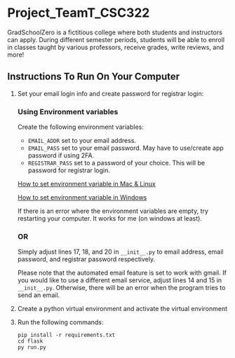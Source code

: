 # Project_TeamT_CSC322
GradSchoolZero is a fictitious college where both students and instructors can apply. 
During different semester periods, students will be able to enroll in classes taught by various professors, receive grades, write reviews, and more!

## Instructions To Run On Your Computer
1. Set your email login info and create password for registrar login:
    ### Using Environment variables
    Create the following environment variables:
    - `EMAIL_ADDR` set to your email address.
    - `EMAIL_PASS` set to your email password. May have to use/create app password if using 2FA.
    - `REGISTRAR_PASS` set to a password of your choice. This will be password for registrar login.

    [How to set environment variable in Mac & Linux](https://www.youtube.com/watch?v=5iWhQWVXosU&t=51s)

    [How to set environment variable in Windows](https://www.youtube.com/watch?v=IolxqkL7cD8)

    If there is an error where the environment variables are empty, try restarting your computer. It works for me (on windows at least).

    ### OR 

    Simply adjust lines 17, 18, and 20 in `__init__.py` to email address, email password, and registrar password respectively.

    Please note that the automated email feature is set to work with gmail. If you would like to use a different email service, adjust lines 14 and 15 in `__init__.py`. Otherwise, there will be an error when the program tries to send an email. 
2. Create a python virtual environment and activate the virtual environment
3. Run the following commands:
    ```Shell
    pip install -r requirements.txt
    cd flask
    py run.py
    ```

